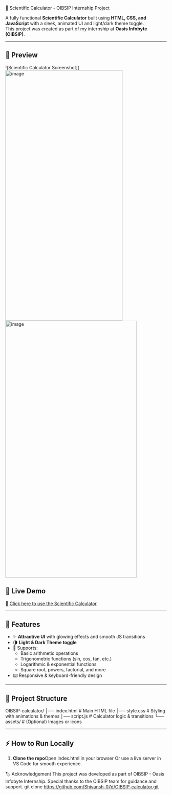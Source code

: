  🧮 Scientific Calculator - OIBSIP Internship Project

A fully functional **Scientific Calculator** built using **HTML, CSS, and JavaScript** with a sleek, animated UI and light/dark theme toggle.  
This project was created as part of my internship at **Oasis Infobyte (OIBSIP)**.

---
## 📸 Preview
![Scientific Calculator Screenshot](<img width="366" height="781" alt="image" src="https://github.com/user-attachments/assets/53bff916-c709-4ffe-bd92-7468f2f40e39" /> 
                                   <img width="410" height="801" alt="image" src="https://github.com/user-attachments/assets/05f87ae6-b947-46ed-a04b-dd9a0238838e" />

## 🚀 Live Demo
🔗 [Click here to use the Scientific Calculator](https://shivansh-07d.github.io/OIBSIP-calculator/)

---

## 📸 Features
- ✨ **Attractive UI** with glowing effects and smooth JS transitions  
- 🌗 **Light & Dark Theme toggle**  
- 🧠 Supports:
  - Basic arithmetic operations
  - Trigonometric functions (sin, cos, tan, etc.)
  - Logarithmic & exponential functions
  - Square root, powers, factorial, and more
- ⌨️ Responsive & keyboard-friendly design

---

## 📂 Project Structure
OIBSIP-calculator/
│── index.html # Main HTML file
│── style.css # Styling with animations & themes
│── script.js # Calculator logic & transitions
└── assets/ # (Optional) Images or icons

---

## ⚡ How to Run Locally
1. **Clone the repo**Open index.html in your browser
Or use a live server in VS Code for smooth experience.

🏷️ Acknowledgement
This project was developed as part of OIBSIP - Oasis Infobyte Internship.
Special thanks to the OIBSIP team for guidance and support.
   git clone https://github.com/Shivansh-07d/OIBSIP-calculator.git
